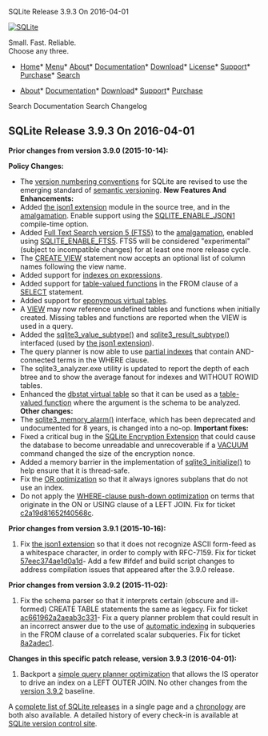 




SQLite Release 3\.9\.3 On 2016\-04\-01




[![SQLite](../images/sqlite370_banner.gif)](../index.html)


Small. Fast. Reliable.  
Choose any three.


* [Home](../index.html)* [Menu](javascript:void(0))* [About](../about.html)* [Documentation](../docs.html)* [Download](../download.html)* [License](../copyright.html)* [Support](../support.html)* [Purchase](../prosupport.html)* [Search](javascript:void(0))




* [About](../about.html)* [Documentation](../docs.html)* [Download](../download.html)* [Support](../support.html)* [Purchase](../prosupport.html)






Search Documentation
Search Changelog







## SQLite Release 3\.9\.3 On 2016\-04\-01

**Prior changes from version 3\.9\.0 (2015\-10\-14\):**


**Policy Changes:**
- The [version numbering conventions](../versionnumbers.html) for SQLite are revised to use the
 emerging standard of [semantic versioning](http://semver.org/).
**New Features And Enhancements:**
- Added [the json1 extension](../json1.html) module in the source tree, and in the [amalgamation](../amalgamation.html).
 Enable support using the [SQLITE\_ENABLE\_JSON1](../compile.html#enable_json1) compile\-time option.
- Added [Full Text Search version 5 (FTS5\)](../fts5.html) to the [amalgamation](../amalgamation.html), enabled
 using [SQLITE\_ENABLE\_FTS5](../compile.html#enable_fts5). FTS5 will be considered "experimental" (subject
 to incompatible changes) for at least one more release cycle.
- The [CREATE VIEW](../lang_createview.html) statement now accepts an optional list of
 column names following the view name.
- Added support for [indexes on expressions](../expridx.html).
- Added support for [table\-valued functions](../vtab.html#tabfunc2) in the FROM clause of a
 [SELECT](../lang_select.html) statement.
- Added support for [eponymous virtual tables](../vtab.html#epovtab).
- A [VIEW](../lang_createview.html) may now reference undefined tables and functions when
 initially created. Missing tables and functions are reported when
 the VIEW is used in a query.
- Added the [sqlite3\_value\_subtype()](../c3ref/value_subtype.html) and [sqlite3\_result\_subtype()](../c3ref/result_subtype.html)
 interfaced (used by [the json1 extension](../json1.html)).
- The query planner is now able to use [partial indexes](../partialindex.html) that contain
 AND\-connected terms in the WHERE clause.
- The sqlite3\_analyzer.exe utility is updated to report the depth of
 each btree and to show the average fanout for indexes and
 WITHOUT ROWID tables.
- Enhanced the [dbstat virtual table](../dbstat.html) so that it can be used as a
 [table\-valued function](../vtab.html#tabfunc2) where the argument is the schema to be
 analyzed.
**Other changes:**
- The [sqlite3\_memory\_alarm()](../c3ref/aggregate_count.html) interface, which has been deprecated and
 undocumented for 8 years, is changed into a no\-op.
**Important fixes:**
- Fixed a critical bug in the
 [SQLite Encryption Extension](https://www.sqlite.org/see/doc/trunk/www/readme.wiki) that
 could cause the database to become unreadable and unrecoverable if a [VACUUM](../lang_vacuum.html) command
 changed the size of the encryption nonce.
- Added a memory barrier in the implementation of
 [sqlite3\_initialize()](../c3ref/initialize.html) to help ensure that it is thread\-safe.
- Fix the [OR optimization](../optoverview.html#or_opt) so that it always ignores subplans that
 do not use an index.
- Do not apply the [WHERE\-clause push\-down optimization](../optoverview.html#pushdown) on terms that originate
 in the ON or USING clause of a LEFT JOIN. Fix for ticket
 [c2a19d81652f40568c](https://www.sqlite.org/src/info/c2a19d81652f40568c).




**Prior changes from version 3\.9\.1 (2015\-10\-16\):**


1. Fix [the json1 extension](../json1.html) so that it does not recognize ASCII form\-feed as a
 whitespace character, in order to comply with RFC\-7159\. Fix for ticket
 [57eec374ae1d0a1d](https://www.sqlite.org/src/info/57eec374ae1d0a1d)- Add a few \#ifdef and build script changes to address compilation issues that
 appeared after the 3\.9\.0 release.


**Prior changes from version 3\.9\.2 (2015\-11\-02\):**


1. Fix the schema parser so that it interprets certain
 (obscure and ill\-formed)
 CREATE TABLE statements the same as legacy. Fix for ticket
 [ac661962a2aeab3c331](https://www.sqlite.org/src/info/ac661962a2aeab3c331)- Fix a query planner problem that could result in an incorrect
 answer due to the use of [automatic indexing](../optoverview.html#autoindex) in subqueries in
 the FROM clause of a correlated scalar subqueries. Fix for ticket
 [8a2adec1](https://www.sqlite.org/src/info/8a2adec1).


**Changes in this specific patch release, version 3\.9\.3 (2016\-04\-01\):**


1. Backport a
 [simple query planner optimization](https://www.sqlite.org/src/info/c648539b52ca28c0)
 that allows the IS operator
 to drive an index on a LEFT OUTER JOIN. No other changes from the
 [version 3\.9\.2](../releaselog/3_9_2.html) baseline.



A [complete list of SQLite releases](../changes.html)
 in a single page and a [chronology](../chronology.html) are both also available.
 A detailed history of every
 check\-in is available at
 [SQLite version control site](https://www.sqlite.org/src/timeline).








